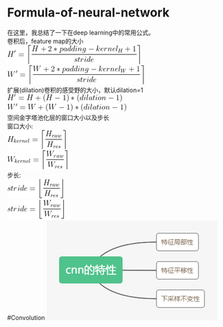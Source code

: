 # Formula-of-neural-network
在这里，我总结了一下在deep learning中的常用公式。  
卷积后，feature map的大小  
![image](formula_0.gif)  
![image](formula_1.gif)  
扩展(dilation)卷积的感受野的大小，默认dilation=1  
![image](formula_2.gif)  
![image](formula_3.gif)  
空间金字塔池化层的窗口大小以及步长  
窗口大小:  
![image](formula_4.gif)  
![image](formula_5.gif)  
步长:  
![image](formula_6.gif)  
![image](formula_7.gif)  
#Convolution
![image](cnn的特性.png)  
